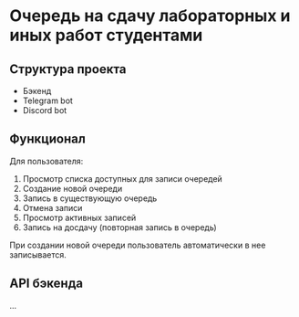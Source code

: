 # Очeредь на сдачу лабораторных и иных работ студентами

## Структура проекта
- Бэкенд
- Telegram bot
- Discord bot

## Функционал
Для пользователя:
1. Просмотр списка доступных для записи очередей
2. Создание новой очереди
3. Запись в существующую очередь
4. Отмена записи
5. Просмотр активных записей
6. Запись на досдачу (повторная запись в очередь)

При создании новой очереди пользователь автоматически в нее записывается.

## API бэкенда
...

